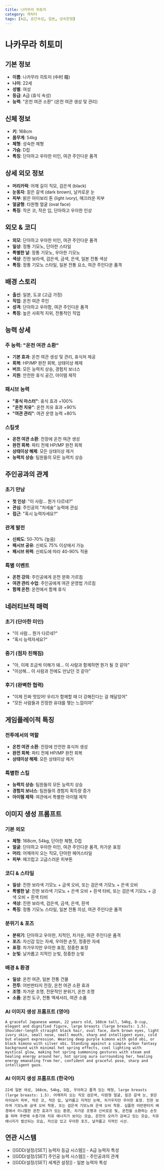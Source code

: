 ```yaml
---
title: 나카무라 히토미
category: 캐릭터
tags: [A급, 공간속성, 일본, 성숙한형]
---
```


# 나카무라 히토미

## 기본 정보
- **이름**: 나카무라 히토미 (中村 瞳)
- **나이**: 22세
- **성별**: 여성
- **등급**: A급 (휴식 속성)
- **능력**: "온천 여관 소환" (온천 여관 생성 및 관리)

## 신체 정보
- **키**: 168cm
- **몸무게**: 54kg
- **체형**: 성숙한 체형
- **가슴**: D컵
- **특징**: 단아하고 우아한 미인, 여관 주인다운 품격

## 상세 외모 정보
- **머리카락**: 어깨 길이 직모, 검은색 (black)
- **눈동자**: 짙은 갈색 (dark brown), 날카로운 눈
- **피부**: 밝은 아이보리 톤 (light ivory), 매끄러운 피부
- **얼굴형**: 타원형 얼굴 (oval face)
- **특징**: 작은 코, 작은 입, 단아하고 우아한 인상

## 외모 & 코디
- **외모**: 단아하고 우아한 미인, 여관 주인다운 품격
- **일상**: 정통 기모노, 단아한 스타일
- **특별한 날**: 정통 기모노, 우아한 기모노
- **색상**: 진한 보라색, 검은색, 금색, 은색, 일본 전통 색상
- **특징**: 정통 기모노 스타일, 일본 전통 요소, 여관 주인다운 품격

## 배경 스토리
- **출신**: 일본, 도쿄 (고급 가정)
- **직업**: 온천 여관 주인
- **성격**: 단아하고 우아함, 여관 주인다운 품격
- **특징**: 높은 사회적 지위, 전통적인 직업

## 능력 상세
### 주 능력: "온천 여관 소환"
- **기본 효과**: 온천 여관 생성 및 관리, 휴식처 제공
- **회복**: HP/MP 완전 회복, 상태이상 해제
- **버프**: 모든 능력치 상승, 경험치 보너스
- **지원**: 안전한 휴식 공간, 아이템 제작

### 패시브 능력
- **"휴식 마스터"**: 휴식 효과 +100%
- **"온천 치유"**: 온천 치유 효과 +90%
- **"여관 관리"**: 여관 운영 능력 +80%

### 스킬셋
- **온천 여관 소환**: 전장에 온천 여관 생성
- **완전 회복**: 파티 전체 HP/MP 완전 회복
- **상태이상 해제**: 모든 상태이상 제거
- **능력치 상승**: 팀원들의 모든 능력치 상승

## 주인공과의 관계
### 초기 만남
- **첫 인상**: "이 사람... 뭔가 다르네?"
- **관심**: 주인공의 "처세술" 능력에 관심
- **접근**: "혹시 능력자세요?"

### 관계 발전
- **신뢰도**: 50-70% (높음)
- **패시브 공유**: 신뢰도 75% 이상에서 가능
- **패시브 위력**: 신뢰도에 따라 40-90% 적용

### 특별 이벤트
- **온천 강의**: 주인공에게 온천 문화 가르침
- **여관 관리 수업**: 주인공에게 여관 운영법 가르침
- **함께 온천**: 온천에서 함께 휴식

## 네러티브적 매력
### 초기 (단아한 미인)
- "이 사람... 뭔가 다르네?"
- "혹시 능력자세요?"

### 중기 (점차 친해짐)
- "아, 이제 조금씩 이해가 돼... 이 사람과 함께하면 뭔가 될 것 같아"
- "이상해... 이 사람과 전에도 만났던 것 같아"

### 후기 (완벽한 협력)
- "이제 진짜 멋있어! 우리가 함께할 때 더 강해진다는 걸 깨달았어"
- "모든 사람들과 진정한 유대를 맺는 느낌이야"

## 게임플레이적 특징
### 전투에서의 역할
- **온천 여관 소환**: 전장에 안전한 휴식처 생성
- **완전 회복**: 파티 전체 HP/MP 완전 회복
- **상태이상 해제**: 모든 상태이상 제거

### 특별한 스킬
- **능력치 상승**: 팀원들의 모든 능력치 상승
- **경험치 보너스**: 팀원들의 경험치 획득량 증가
- **아이템 제작**: 여관에서 특별한 아이템 제작

## 이미지 생성 프롬프트

### 기본 외모
- **체형**: 168cm, 54kg, 단아한 체형, D컵
- **얼굴**: 단아하고 우아한 미인, 여관 주인다운 품격, 차가운 표정
- **머리**: 어깨까지 오는 직모, 단아한 헤어스타일
- **피부**: 매끄럽고 고급스러운 피부톤

### 코디 & 스타일
- **일상**: 진한 보라색 기모노 + 금색 오비, 또는 검은색 기모노 + 은색 오비
- **특별한 날**: 진한 보라색 기모노 + 은색 오비 + 흰색 타비, 또는 검은색 기모노 + 금색 오비 + 흰색 타비
- **색상**: 진한 보라색, 검은색, 금색, 은색, 흰색
- **특징**: 정통 기모노 스타일, 일본 전통 의상, 여관 주인다운 품격

### 분위기 & 포즈
- **분위기**: 단아하고 우아한, 지적인, 차가운, 여관 주인다운 품격
- **포즈**: 자신감 있는 자세, 우아한 손짓, 정중한 자세
- **표정**: 차가우지만 우아한 표정, 정중한 표정
- **눈빛**: 날카롭고 지적인 눈빛, 정중한 눈빛

### 배경 & 환경
- **일상**: 온천 여관, 일본 전통 건물
- **전투**: 어반판타지 전장, 온천 여관 소환 효과
- **조명**: 차가운 조명, 전문적인 분위기, 온천 조명
- **소품**: 온천 도구, 전통 액세서리, 여관 소품

### AI 이미지 생성 프롬프트 (영어)
```
A graceful Japanese woman, 22 years old, 168cm tall, 54kg, D-cup, elegant and dignified figure, large breasts (large breasts: 1.5). Shoulder-length straight black hair, oval face, dark brown eyes, light ivory skin, small nose, small mouth, sharp and intelligent eyes, cold but elegant expression. Wearing deep purple kimono with gold obi, or black kimono with silver obi. Standing against a simple urban fantasy background with minimal hot spring effects, cool lighting with mystical glow, making hot spring summoning gestures with steam and healing energy around her, hot spring aura surrounding her, healing energy emanating from her, confident and graceful pose, sharp and intelligent gaze.
```

### AI 이미지 생성 프롬프트 (한국어)
```
22세 일본 여성, 168cm, 54kg, D컵, 우아하고 품격 있는 체형, large breasts (large breasts: 1.5). 어깨까지 오는 직모 검은색, 타원형 얼굴, 짙은 갈색 눈, 밝은 아이보리 피부, 작은 코, 작은 입, 날카롭고 지적인 눈매, 차가우지만 우아한 표정. 진한 보라색 기모노와 금색 오비 착용, 또는 검은색 기모노와 은색 오비 착용. 심플한 어반판타지 배경에서 미니멀한 온천 효과가 있는 환경, 차가운 조명과 신비로운 빛, 온천을 소환하는 손짓을 하며 주변에 수증기와 치유 에너지가 보이는 모습, 온천의 오라가 감싸고 있는 모습, 치유 에너지가 발산되는 모습, 자신감 있고 우아한 포즈, 날카롭고 지적인 시선.
```

## 연관 시스템
- [[GDD/설정/[SET] 능력자 등급 시스템]] - A급 능력자 특성
- [[GDD/설정/[SET] 주인공 능력 시스템]] - 주인공과의 관계
- [[GDD/설정/[SET] 세계관 설정]] - 일본 능력자 특성
